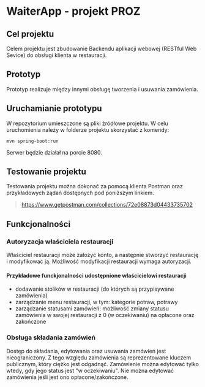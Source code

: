 # WaiterApp - projekt PROZ

## Cel projektu
Celem projektu jest zbudowanie Backendu aplikacji webowej (RESTful Web Sevice) do obsługi klienta w restauracji.

## Prototyp
Prototyp realizuje między innymi obsługę tworzenia i usuwania zamówienia.

## Uruchamianie prototypu
W repozytorium umieszczone są pliki źródłowe projektu.
W celu uruchomienia należy w folderze projektu skorzystać z komendy:
```
mvn spring-boot:run
```
Serwer będzie działał na porcie 8080.
## Testowanie projektu
Testowania projektu można dokonać za pomocą klienta Postman oraz przykładowych żądań dostępnych pod poniższym linkiem.
> https://www.getpostman.com/collections/72e08873d04433735702

## Funkcjonalności
### Autoryzacja właściciela restauracji
Właściciel restauracji może założyć konto, a następnie stworzyć restaurację i modyfikować ją. Możliwość modyfikacji restauracji wymaga autoryzacji.
#### Przykładowe funckjonalności udostępnione właścicielowi restauracji
- dodawanie stolików w restauracji (do których są przypisywane zamówienia)
- zarządzanie menu restauracji, w tym: kategorie potraw, potrawy
- zarządzanie statusami zamówień: możliwość zmiany statusu zamówienia w swojej restauracji z 0 (w oczekiwaniu) na opłacone oraz zakończone
### Obsługa składania zamówień
Dostęp do składania, edytowania oraz usuwania zamówień jest nieograniczony. Z tego względu zamówienia są reprezentowane kluczem publicznym, który ciężko jest odgadnąć.
Zamówienie można edytować tylko wtedy, gdy jego status jest "w oczekiwaniu". Nie można edytować zamówienia jeśli jest ono opłacone/zakończone.

